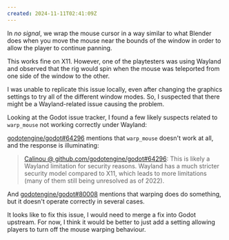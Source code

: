 ```yaml
---
created: 2024-11-11T02:41:09Z
---
```


In _no signal_, we wrap the mouse cursor in a way similar to what Blender does when you move the mouse near the bounds of the window in order to allow the player to continue panning.

This works fine on X11. However, one of the playtesters was using Wayland and observed that the rig would spin when the mouse was teleported from one side of the window to the other.

I was unable to replicate this issue locally, even after changing the graphics settings to try all of the different window modes. So, I suspected that there might be a Wayland-related issue causing the problem.

Looking at the Godot issue tracker, I found a few likely suspects related to `warp_mouse` not working correctly under Wayland:

[godotengine/godot#64296](https://github.com/godotengine/godot/issues/64296) mentions that `warp_mouse` doesn't work at all, and the response is illuminating:

> [Calinou @ github.com/godotengine/godot#64296](https://github.com/godotengine/godot/issues/64296#issuecomment-1213114262):
> This is likely a Wayland limitation for security reasons. Wayland has a much stricter security model compared to X11, which leads to more limitations (many of them still being unresolved as of 2022).

And [godotengine/godot#80008](https://github.com/godotengine/godot/issues/80008) mentions that warping does do something, but it doesn't operate correctly in several cases.

It looks like to fix this issue, I would need to merge a fix into Godot upstream. For now, I think it would be better to just add a setting allowing players to turn off the mouse warping behaviour.
